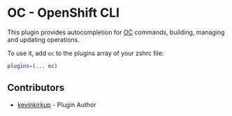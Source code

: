 # OC - OpenShift CLI

This plugin provides autocompletion for [OC](https://docs.openshift.com/container-platform/latest/cli_reference/openshift_cli/getting-started-cli.html) commands, building, managing and updating operations.

To use it, add `oc` to the plugins array of your zshrc file:

```bash
plugins=(... oc)
```

## Contributors

+ [kevinkirkup](https://github.com/kevinkirkup) - Plugin Author
